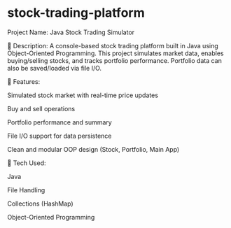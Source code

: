 # stock-trading-platform


 Project Name: Java Stock Trading Simulator

🔧 Description:
A console-based stock trading platform built in Java using Object-Oriented Programming. This project simulates market data, enables buying/selling stocks, and tracks portfolio performance. Portfolio data can also be saved/loaded via file I/O.

🎯 Features:

Simulated stock market with real-time price updates

Buy and sell operations

Portfolio performance and summary

File I/O support for data persistence

Clean and modular OOP design (Stock, Portfolio, Main App)

📂 Tech Used:

Java

File Handling

Collections (HashMap)

Object-Oriented Programming
